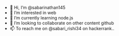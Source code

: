 - 👋 Hi, I’m @sabarinathan145
- 👀 I’m interested in web 
- 🌱 I’m currently learning node.js
- 💞️ I’m looking to collaborate on other content github
- 📫 To reach me on @sabari_rishi34 on hackerrank..

<!---
sabarinathan145/sabarinathan145 is a ✨ special ✨ repository because its `README.md` (this file) appears on your GitHub profile.
You can click the Preview link to take a look at your changes.
--->
